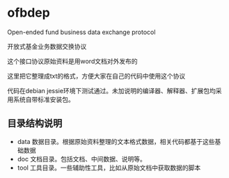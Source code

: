 # ofbdep
Open-ended fund business data exchange protocol

开放式基金业务数据交换协议

这个接口协议原始资料是用word文档对外发布的

这里把它整理成txt的格式，方便大家在自己的代码中使用这个协议

代码在debian jessie环境下测试通过。未加说明的编译器、解释器、扩展包均采用系统自带标准安装包。

## 目录结构说明
* data	数据目录。根据原始资料整理的文本格式数据，相关代码都基于这些基础数据
* doc	文档目录。包括文档、中间数据、说明等。
* tool	工具目录。一些辅助性工具，比如从原始文档中获取数据的脚本

